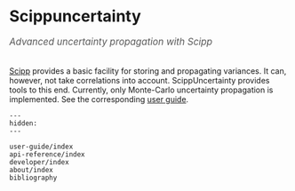 # Scippuncertainty

<span style="font-size:1.2em;font-style:italic;color:#5a5a5a">
  Advanced uncertainty propagation with Scipp
  </br></br>
</span>

[Scipp](https://scipp.github.io/>) provides a basic facility for storing and propagating variances.
It can, however, not take correlations into account.
ScippUncertainty provides tools to this end.
Currently, only Monte-Carlo uncertainty propagation is implemented.
See the corresponding [user guide](./user-guide/mc.ipynb).


```{toctree}
---
hidden:
---

user-guide/index
api-reference/index
developer/index
about/index
bibliography
```
